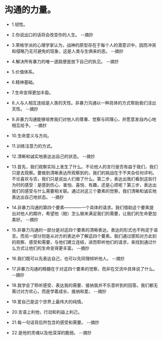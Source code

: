 # 沟通的力量。

- 1.韧性。

- 2.你说出口的话将会改变你的人生。 --摘抄

- 3.荣格学派的心理学家认为，战神的原型存在于每个人的潜意识中，因而冲突和侵略乃无可避免的现象，这是人类与生俱来的恶。 --摘抄

- 4.解决所有暴力的唯一道路便是放下自己的执见。 --摘抄

- 5.价值体系。

- 6.精神基础。

- 7.生命变得更加丰盈。

- 8.人与人相互连结是人类的天性。非暴力沟通以一种具体的方式帮助我们活出天性。 --摘抄

- 9.非暴力沟通能够培育我们对他人的尊重、觉察与同理心，并愿意发自内心地相互给予。 --摘抄

- 10.生命意义与方向。

- 11.训练注意力的方式。

- 12.清晰和诚实地表达出自己的状态。 --摘抄

- 13.首先，我们观察实际上发生了什么。不论他人的言行是否有益于我们，我们只是去观察。要做到清晰表达所观察到的，我们的挑战在于不夹杂任何评判。不论喜欢与否，我们只是说出人们做了什么。第二步，表达出我们看到这些行为时的感受：是感到伤心、害怕、喜悦、有趣，还是心烦呢？第三步，表达出我们的感受与什么需要相关联。通过对这三个要素的觉察，我们清晰和诚实地表达出自己地状态。 --摘抄

- 14.非暴力沟通的第四个要素————一个具体的请求。我们借助这个要素提出对他人的期许，希望他（她）怎么做来满足我们的需要，让我们的生命更加美好。 --摘抄

- 15.非暴力沟通的一部分是对这四个要素的清晰表达，表达的形式也不拘泥于语言。而另一部分则是从对方的表达中了解这四个要素。我们通过感知对方此刻的观察、感受和需要，与他们建立连结，进而聆听他们的请求，来找到通过什么方式让他们的生命变得更丰富。 --摘抄

- 16.我们既可以先表达自己，也可以先同理倾听他人。 --摘抄

- 17.非暴力沟通的精髓在于对这四个要素的觉察，而非在交流中具体说了什么。 --摘抄

- 18.我学会了聆听感受、表达我的需要、接纳我并不乐意听到的回答。我们都无需讨对方欢心，而是学着成长、接纳和爱。 --摘抄

- 19.爱自己是这个世界上最伟大的纯情。

- 20.言语上利他，行动和利益上利己。

- 21.每一句话背后所包含的感受和需要。 --摘抄

- 22.是他的灵魂以及他深深的脆弱。 --摘抄
